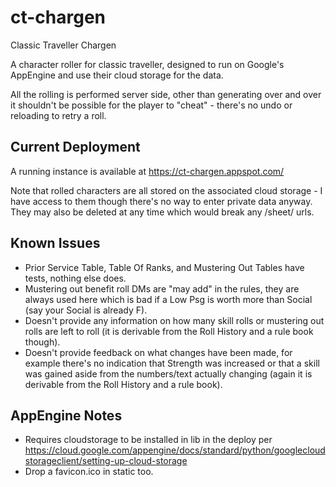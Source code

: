 # ct-chargen
Classic Traveller Chargen

A character roller for classic traveller, designed to run on Google's AppEngine and use their cloud storage for the data.

All the rolling is performed server side, other than generating over and over it shouldn't be possible for the player to "cheat" - there's no undo or reloading to retry a roll.

## Current Deployment

A running instance is available at https://ct-chargen.appspot.com/

Note that rolled characters are all stored on the associated cloud storage - I have access to them though there's no way to enter private data anyway. They may also be deleted at any time which would break any /sheet/ urls.

## Known Issues

* Prior Service Table, Table Of Ranks, and Mustering Out Tables have tests, nothing else does.
* Mustering out benefit roll DMs are "may add" in the rules, they are always used here which is bad if a Low Psg is worth more than Social (say your Social is already F).
* Doesn't provide any information on how many skill rolls or mustering out rolls are left to roll (it is derivable from the Roll History and a rule book though).
* Doesn't provide feedback on what changes have been made, for example there's no indication that Strength was increased or that a skill was gained aside from the numbers/text actually changing (again it is derivable from the Roll History and a rule book).

## AppEngine Notes

* Requires cloudstorage to be installed in lib in the deploy per https://cloud.google.com/appengine/docs/standard/python/googlecloudstorageclient/setting-up-cloud-storage
* Drop a favicon.ico in static too.

